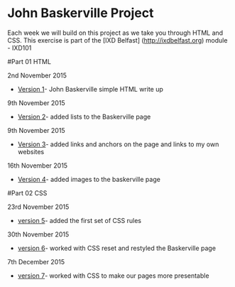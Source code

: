 John Baskerville Project
========================

Each week we will build on this project as we take you through HTML and CSS. This exercise is part of the [IXD Belfast] (http://ixdbelfast.org) module - IXD101

#Part 01 HTML

2nd November 2015

+ [Version 1](https://Chriskeno.github.io/john-baskerville/john_baskerville_version1.html)- John Baskerville simple HTML write up
 
9th November 2015

+ [Version 2](https://Chriskeno.github.io/john-baskerville/john_baskerville_version2.html)- added lists to the Baskerville page

9th November 2015

+ [Version 3](https://Chriskeno.github.io/john-baskerville/john_baskerville_version3.html)- added links and anchors on the page and links to my own websites
 
16th November 2015

+ [Version 4](https://Chriskeno.github.io/john-baskerville/john_baskerville_version4.html)- added images to the baskerville page
 
#Part 02 CSS

23rd November 2015

+ [version 5](https://Chriskeno.github.io/john-baskerville/john_baskerville_version5.html)- added the first set of CSS rules 

30th November 2015

+ [version 6](https://Chriskeno.github.io/john-baskerville/john_baskerville_version6.html)- worked with CSS reset and restyled the Baskerville page
 
7th December 2015

+ [version 7](https://Chriskeno.github.io/john-baskerville/john_baskerville_version7.html)- worked with CSS to make our pages more presentable



